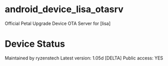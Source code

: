 # android_device_lisa_otasrv
Official Petal Upgrade Device OTA Server for [lisa]

# Device Status
Maintained by ryzenstech
Latest version: 1.05d [DELTA]
Public access: YES
